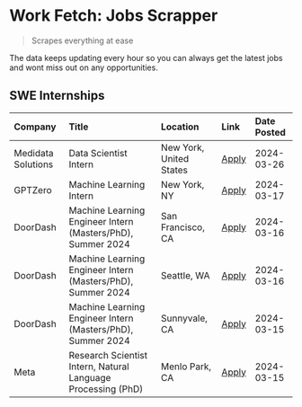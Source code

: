 # Work Fetch: Jobs Scrapper
> Scrapes everything at ease

The data keeps updating every hour so you can always get the latest jobs and wont miss out on any opportunities.

## SWE Internships
<!--START_SECTION:workfetch-->
| Company            | Title                                                        | Location                | Link                                                                                                                                                                                                                                                                     | Date Posted   |
|:-------------------|:-------------------------------------------------------------|:------------------------|:-------------------------------------------------------------------------------------------------------------------------------------------------------------------------------------------------------------------------------------------------------------------------|:--------------|
| Medidata Solutions | Data Scientist Intern                                        | New York, United States | [Apply](https://www.linkedin.com/jobs/view/data-scientist-intern-at-medidata-solutions-3810253704?position=9&pageNum=0&refId=PlUdM7P4mzHq2MGak7Undg%3D%3D&trackingId=SwRuUDWe%2B3girGztMIYJ2w%3D%3D&trk=public_jobs_jserp-result_search-card)                            | 2024-03-26    |
| GPTZero            | Machine Learning Intern                                      | New York, NY            | [Apply](https://www.linkedin.com/jobs/view/machine-learning-intern-at-gptzero-3860723963?position=8&pageNum=0&refId=PlUdM7P4mzHq2MGak7Undg%3D%3D&trackingId=mC1Djk3JfkNWbriFO7LHKg%3D%3D&trk=public_jobs_jserp-result_search-card)                                       | 2024-03-17    |
| DoorDash           | Machine Learning Engineer Intern (Masters/PhD), Summer 2024  | San Francisco, CA       | [Apply](https://www.linkedin.com/jobs/view/machine-learning-engineer-intern-masters-phd-summer-2024-at-doordash-3736457737?position=3&pageNum=0&refId=PlUdM7P4mzHq2MGak7Undg%3D%3D&trackingId=Uw5Vw96PZf47Ibma5LjBvw%3D%3D&trk=public_jobs_jserp-result_search-card)     | 2024-03-16    |
| DoorDash           | Machine Learning Engineer Intern (Masters/PhD), Summer 2024  | Seattle, WA             | [Apply](https://www.linkedin.com/jobs/view/machine-learning-engineer-intern-masters-phd-summer-2024-at-doordash-3736455966?position=4&pageNum=0&refId=PlUdM7P4mzHq2MGak7Undg%3D%3D&trackingId=BH7XLWw4%2B9go%2BPgSjIXO2Q%3D%3D&trk=public_jobs_jserp-result_search-card) | 2024-03-16    |
| DoorDash           | Machine Learning Engineer Intern (Masters/PhD), Summer 2024  | Sunnyvale, CA           | [Apply](https://www.linkedin.com/jobs/view/machine-learning-engineer-intern-masters-phd-summer-2024-at-doordash-3736454973?position=2&pageNum=0&refId=PlUdM7P4mzHq2MGak7Undg%3D%3D&trackingId=2ZM3Jc%2FFkR8yQTgogFcLKw%3D%3D&trk=public_jobs_jserp-result_search-card)   | 2024-03-15    |
| Meta               | Research Scientist Intern, Natural Language Processing (PhD) | Menlo Park, CA          | [Apply](https://www.linkedin.com/jobs/view/research-scientist-intern-natural-language-processing-phd-at-meta-3858718375?position=10&pageNum=0&refId=PlUdM7P4mzHq2MGak7Undg%3D%3D&trackingId=B2QxZz%2Bca47bBZI62HIotw%3D%3D&trk=public_jobs_jserp-result_search-card)     | 2024-03-15    |
<!--END_SECTION:workfetch-->

